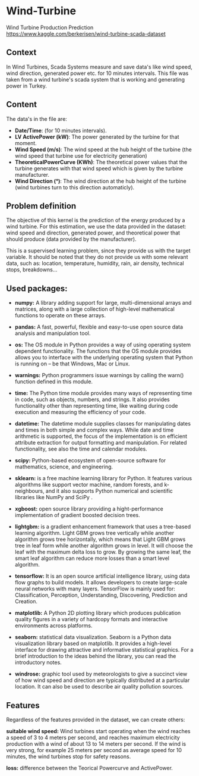 # Wind-Turbine
Wind Turbine Production Prediction
https://www.kaggle.com/berkerisen/wind-turbine-scada-dataset

## Context

In Wind Turbines, Scada Systems measure and save data's like wind speed, wind direction, 
generated power etc. for 10 minutes intervals. This file was taken from a wind turbine's 
scada system that is working and generating power in Turkey.

## Content

The data's in the file are:

*	**Date/Time**: (for 10 minutes intervals).
*	**LV ActivePower (kW)**: The power generated by the turbine for that moment.
*	**Wind Speed (m/s)**: The wind speed at the hub height of the turbine (the wind speed that turbine use for electricity generation)
*	**TheoreticalPowerCurve (KWh)**: The theoretical power values that the turbine generates with that wind speed which is given by the turbine manufacturer.
*	**Wind Direction (°)**: The wind direction at the hub height of the turbine (wind turbines turn to this direction automaticly).

## Problem definition

The objective of this kernel is the prediction of the energy produced by a wind turbine. For this estimation, we use the data provided in the dataset: wind speed and direction, generated power, and theoretical power that should produce (data provided by the manufacturer).

This is a supervised learning problem, since they provide us with the target variable.
It should be noted that they do not provide us with some relevant data, such as: location, temperature, humidity, rain, air density, technical stops, breakdowns...


## Used packages:

* **numpy:** A library adding support for large, multi-dimensional arrays and matrices, along with a large collection of high-level mathematical functions to operate on these arrays.
* **pandas:** A fast, powerful, flexible and easy-to-use open source data analysis and manipulation tool.
* **os:** The OS module in Python provides a way of using operating system dependent functionality. The functions that the OS module provides allows you to interface with the underlying operating system that Python is running on – be that Windows, Mac or Linux.
* **warnings:** Python programmers issue warnings by calling the warn() function defined in this module. 
* **time:** The Python time module provides many ways of representing time in code, such as objects, numbers, and strings. It also provides functionality other than representing time, like waiting during code execution and measuring the efficiency of your code.
* **datetime:** The datetime module supplies classes for manipulating dates and times in both simple and complex ways. While date and time arithmetic is supported, the focus of the implementation is on efficient attribute extraction for output formatting and manipulation. For related functionality, see also the time and calendar modules.
* **scipy:** Python-based ecosystem of open-source software for mathematics, science, and engineering.
* **sklearn:** is a free machine learning library for Python. It features various algorithms like support vector machine, random forests, and k-neighbours, and it also supports Python numerical and scientific libraries like NumPy and SciPy .
* **xgboost:** open source library providing a hight-performance implementation of gradient boosted decision trees.
* **lightgbm:** is a gradient enhancement framework that uses a tree-based learning algorithm. Light GBM grows tree vertically while another algorithm grows tree horizontally, which means that Light GBM grows tree in leaf form while another algorithm grows in level. It will choose the leaf with the maximum delta loss to grow. By growing the same leaf, the smart leaf algorithm can reduce more losses than a smart level algorithm.
* **tensorflow:** It is an open source artificial intelligence library, using data flow graphs to build models. It allows developers to create large-scale neural networks with many layers. TensorFlow is mainly used for: Classification, Perception, Understanding, Discovering, Prediction and Creation.

* **matplotlib:** A Python 2D plotting library which produces publication quality figures in a variety of hardcopy formats and interactive environments across platforms. 
* **seaborn:** statistical data visualization. Seaborn is a Python data visualization library based on matplotlib. It provides a high-level interface for drawing attractive and informative statistical graphics. For a brief introduction to the ideas behind the library, you can read the introductory notes.
* **windrose:** graphic tool used by meteorologists to give a succinct view of how wind speed and direction are typically distributed at a particular location. It can also be used to describe air quality pollution sources.


## Features
Regardless of the features provided in the dataset, we can create others:

**suitable wind speed:** Wind turbines start operating when the wind reaches a speed of 3 to 4 meters per second, and reaches maximum electricity production with a wind of about 13 to 14 meters per second. If the wind is very strong, for example 25 meters per second as average speed for 10 minutes, the wind turbines stop for safety reasons.

**loss:** difference between the Teorical Powercurve and ActivePower.
